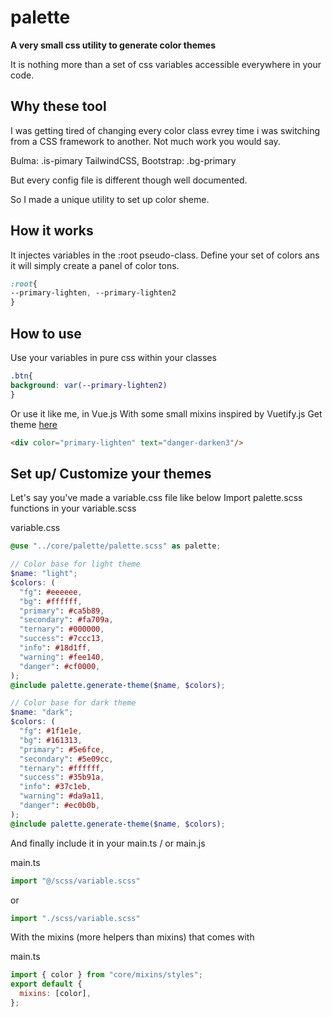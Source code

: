# palette

**A very small css utility to generate color themes**

It is nothing more than a set of css variables accessible everywhere in your code.

## Why these tool

I was getting tired of changing every color class evrey time i was switching from a CSS framework to another.
Not much work you would say.

Bulma: .is-pimary
TailwindCSS, Bootstrap: .bg-primary

But every config file is different though well documented.

So I made a unique utility to set up color sheme.

## How it works

It injectes variables in the :root pseudo-class.
Define your set of colors ans it will simply create a panel of color tons.

```scss
:root{
--primary-lighten, --primary-lighten2
}
```

## How to use

Use your variables in pure css within your classes

```scss
.btn{
background: var(--primary-lighten2)
}
```
Or use it like me, in Vue.js
With some small mixins inspired by Vuetify.js
Get theme [here](https://github.com/Areskul/mixins#Mixins)

```html
<div color="primary-lighten" text="danger-darken3"/>
```

## Set up/ Customize your themes

Let's say you've made a variable.css file like below
Import palette.scss functions in your variable.scss

variable.css
```scss
@use "../core/palette/palette.scss" as palette;

// Color base for light theme
$name: "light";
$colors: (
  "fg": #eeeeee,
  "bg": #ffffff,
  "primary": #ca5b89,
  "secondary": #fa709a,
  "ternary": #000000,
  "success": #7ccc13,
  "info": #18d1ff,
  "warning": #fee140,
  "danger": #cf0000,
);
@include palette.generate-theme($name, $colors);

// Color base for dark theme
$name: "dark";
$colors: (
  "fg": #1f1e1e,
  "bg": #161313,
  "primary": #5e6fce,
  "secondary": #5e09cc,
  "ternary": #ffffff,
  "success": #35b91a,
  "info": #37c1eb,
  "warning": #da9a11,
  "danger": #ec0b0b,
);
@include palette.generate-theme($name, $colors);
```
And finally include it in your main.ts / or main.js

main.ts
```javascript
import "@/scss/variable.scss"
```
or
```javascript
import "./scss/variable.scss"
```

With the mixins (more helpers than mixins) that comes with

main.ts
```javascript
import { color } from "core/mixins/styles";
export default {
  mixins: [color],
};
```
